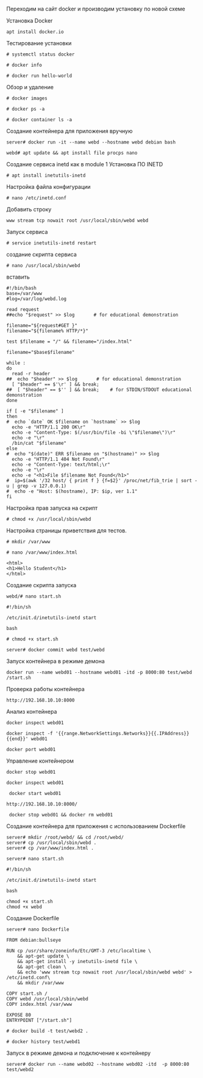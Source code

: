 Переходим на сайт docker и производим установку по новой схеме

Установка Docker

```
apt install docker.io
```

Тестирование установки
```
# systemctl status docker

# docker info

# docker run hello-world
```
Обзор и удаление
```
# docker images

# docker ps -a

# docker container ls -a
```
Создание контейнера для приложения вручную
```
server# docker run -it --name webd --hostname webd debian bash

webd# apt update && apt install file procps nano
```
Создание сервиса inetd как в module 1
Установка ПО INETD 
```
# apt install inetutils-inetd
```
Настройка файла конфигурации
```
# nano /etc/inetd.conf
```
Добавить строку 
```
www stream tcp nowait root /usr/local/sbin/webd webd
```
Запуск сервиса 
```
# service inetutils-inetd restart
```
создание скрипта сервиса
```
# nano /usr/local/sbin/webd
```
вставить
```
#!/bin/bash
base=/var/www
#log=/var/log/webd.log

read request
##echo "$request" >> $log       # for educational demonstration

filename="${request#GET }"
filename="${filename% HTTP/*}"

test $filename = "/" && filename="/index.html"

filename="$base$filename"

while :
do
  read -r header
##  echo "$header" >> $log       # for educational demonstration
  [ "$header" == $'\r' ] && break;
##  [ "$header" == $'' ] && break;    # for STDIN/STDOUT educational demonstration
done

if [ -e "$filename" ]
then
#  echo `date` OK $filename on `hostname` >> $log
  echo -e "HTTP/1.1 200 OK\r"
  echo -e "Content-Type: $(/usr/bin/file -bi \"$filename\")\r"
  echo -e "\r"
  /bin/cat "$filename"
else
#  echo "$(date)" ERR $filename on "$(hostname)" >> $log
  echo -e "HTTP/1.1 404 Not Found\r"
  echo -e "Content-Type: text/html;\r"
  echo -e "\r"
  echo -e "<h1>File $filename Not Found</h1>"
#  ip=$(awk '/32 host/ { print f } {f=$2}' /proc/net/fib_trie | sort -u | grep -v 127.0.0.1)
#  echo -e "Host: $(hostname), IP: $ip, ver 1.1"
fi
```
Настройка прав запуска на скрипт
```
# chmod +x /usr/local/sbin/webd
```
Настройка страницы приветствия для тестов.

```
# mkdir /var/www
```
```
# nano /var/www/index.html
```
```
<html>
<h1>Hello Student</h1>
</html>
```
Создание скрипта запуска
```
webd/# nano start.sh
```
```
#!/bin/sh

/etc/init.d/inetutils-inetd start

bash
```
```
# chmod +x start.sh
```

```
server# docker commit webd test/webd
```
Запуск контейнера в режиме демона
```
docker run --name webd01 --hostname webd01 -itd -p 8000:80 test/webd /start.sh
```
Проверка работы контейнера

```
http://192.168.10.10:8000
```
Анализ контейнера

```
docker inspect webd01
```
```
docker inspect -f '{{range.NetworkSettings.Networks}}{{.IPAddress}}{{end}}' webd01 
```
```
docker port webd01
```

Управление контейнером 
```
docker stop webd01
```
```
docker inspect webd01
```
```
 docker start webd01
```
```
http://192.168.10.10:8000/
```
```
 docker stop webd01 && docker rm webd01
```
Создание контейнера для приложения с использованием Dockerfile
```
server# mkdir /root/webd/ && cd /root/webd/
server# cp /usr/local/sbin/webd .
server# cp /var/www/index.html .
```
```
server# nano start.sh
```
```
#!/bin/sh

/etc/init.d/inetutils-inetd start

bash
```
```
chmod +x start.sh
chmod +x webd
```
Создание Dockerfile
```
server# nano Dockerfile
```
```
FROM debian:bullseye

RUN cp /usr/share/zoneinfo/Etc/GMT-3 /etc/localtime \
    && apt-get update \
    && apt-get install -y inetutils-inetd file \
    && apt-get clean \
    && echo 'www stream tcp nowait root /usr/local/sbin/webd webd' > /etc/inetd.conf\
    && mkdir /var/www

COPY start.sh /
COPY webd /usr/local/sbin/webd
COPY index.html /var/www

EXPOSE 80
ENTRYPOINT ["/start.sh"]
```
```
# docker build -t test/webd2 .

# docker history test/webd1
```
Запуск в режиме демона и подключение к контейнеру
```
server# docker run --name webd02 --hostname webd02 -itd  -p 8000:80 test/webd2
```
